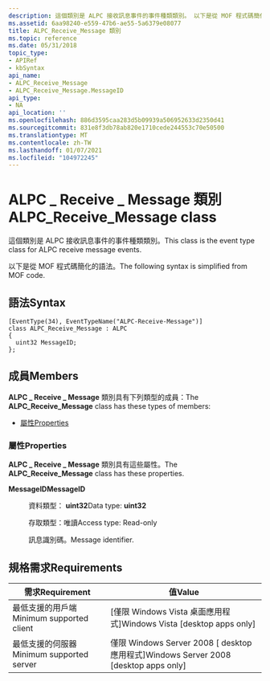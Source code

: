 ```yaml
---
description: 這個類別是 ALPC 接收訊息事件的事件種類類別。 以下是從 MOF 程式碼簡化的語法。
ms.assetid: 6aa98240-e559-47b6-ae55-5a6379e08077
title: ALPC_Receive_Message 類別
ms.topic: reference
ms.date: 05/31/2018
topic_type:
- APIRef
- kbSyntax
api_name:
- ALPC_Receive_Message
- ALPC_Receive_Message.MessageID
api_type:
- NA
api_location: ''
ms.openlocfilehash: 886d3595caa283d5b09939a506952633d2350d41
ms.sourcegitcommit: 831e8f3db78ab820e1710cede244553c70e50500
ms.translationtype: MT
ms.contentlocale: zh-TW
ms.lasthandoff: 01/07/2021
ms.locfileid: "104972245"
---
```

# <a name="alpc_receive_message-class"></a><span data-ttu-id="2670a-104">ALPC \_ Receive \_ Message 類別</span><span class="sxs-lookup"><span data-stu-id="2670a-104">ALPC\_Receive\_Message class</span></span>

<span data-ttu-id="2670a-105">這個類別是 ALPC 接收訊息事件的事件種類類別。</span><span class="sxs-lookup"><span data-stu-id="2670a-105">This class is the event type class for ALPC receive message events.</span></span>

<span data-ttu-id="2670a-106">以下是從 MOF 程式碼簡化的語法。</span><span class="sxs-lookup"><span data-stu-id="2670a-106">The following syntax is simplified from MOF code.</span></span>

## <a name="syntax"></a><span data-ttu-id="2670a-107">語法</span><span class="sxs-lookup"><span data-stu-id="2670a-107">Syntax</span></span>

``` syntax
[EventType(34), EventTypeName("ALPC-Receive-Message")]
class ALPC_Receive_Message : ALPC
{
  uint32 MessageID;
};
```

## <a name="members"></a><span data-ttu-id="2670a-108">成員</span><span class="sxs-lookup"><span data-stu-id="2670a-108">Members</span></span>

<span data-ttu-id="2670a-109">**ALPC \_ Receive \_ Message** 類別具有下列類型的成員：</span><span class="sxs-lookup"><span data-stu-id="2670a-109">The **ALPC\_Receive\_Message** class has these types of members:</span></span>

-   [<span data-ttu-id="2670a-110">屬性</span><span class="sxs-lookup"><span data-stu-id="2670a-110">Properties</span></span>](#properties)

### <a name="properties"></a><span data-ttu-id="2670a-111">屬性</span><span class="sxs-lookup"><span data-stu-id="2670a-111">Properties</span></span>

<span data-ttu-id="2670a-112">**ALPC \_ Receive \_ Message** 類別具有這些屬性。</span><span class="sxs-lookup"><span data-stu-id="2670a-112">The **ALPC\_Receive\_Message** class has these properties.</span></span>

<dl> <dt>

<span data-ttu-id="2670a-113">**MessageID**</span><span class="sxs-lookup"><span data-stu-id="2670a-113">**MessageID**</span></span>
</dt> <dd> <dl> <dt>

<span data-ttu-id="2670a-114">資料類型： **uint32**</span><span class="sxs-lookup"><span data-stu-id="2670a-114">Data type: **uint32**</span></span>
</dt> <dt>

<span data-ttu-id="2670a-115">存取類型：唯讀</span><span class="sxs-lookup"><span data-stu-id="2670a-115">Access type: Read-only</span></span>
</dt> </dl>

<span data-ttu-id="2670a-116">訊息識別碼。</span><span class="sxs-lookup"><span data-stu-id="2670a-116">Message identifier.</span></span>

</dd> </dl>

## <a name="requirements"></a><span data-ttu-id="2670a-117">規格需求</span><span class="sxs-lookup"><span data-stu-id="2670a-117">Requirements</span></span>



| <span data-ttu-id="2670a-118">需求</span><span class="sxs-lookup"><span data-stu-id="2670a-118">Requirement</span></span> | <span data-ttu-id="2670a-119">值</span><span class="sxs-lookup"><span data-stu-id="2670a-119">Value</span></span> |
|-------------------------------------|------------------------------------------------------|
| <span data-ttu-id="2670a-120">最低支援的用戶端</span><span class="sxs-lookup"><span data-stu-id="2670a-120">Minimum supported client</span></span><br/> | <span data-ttu-id="2670a-121">\[僅限 Windows Vista 桌面應用程式\]</span><span class="sxs-lookup"><span data-stu-id="2670a-121">Windows Vista \[desktop apps only\]</span></span><br/>       |
| <span data-ttu-id="2670a-122">最低支援的伺服器</span><span class="sxs-lookup"><span data-stu-id="2670a-122">Minimum supported server</span></span><br/> | <span data-ttu-id="2670a-123">僅限 Windows Server 2008 \[ desktop 應用程式\]</span><span class="sxs-lookup"><span data-stu-id="2670a-123">Windows Server 2008 \[desktop apps only\]</span></span><br/> |



 

 




